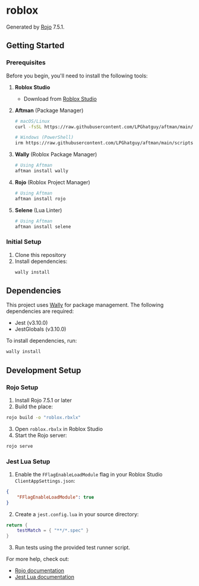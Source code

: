 # roblox
Generated by [Rojo](https://github.com/rojo-rbx/rojo) 7.5.1.

## Getting Started

### Prerequisites
Before you begin, you'll need to install the following tools:

1. **Roblox Studio**
   - Download from [Roblox Studio](https://www.roblox.com/create)

2. **Aftman** (Package Manager)
   ```bash
   # macOS/Linux
   curl -fsSL https://raw.githubusercontent.com/LPGhatguy/aftman/main/scripts/install.sh | bash

   # Windows (PowerShell)
   irm https://raw.githubusercontent.com/LPGhatguy/aftman/main/scripts/install.ps1 | iex
   ```

3. **Wally** (Roblox Package Manager)
   ```bash
   # Using Aftman
   aftman install wally
   ```

4. **Rojo** (Roblox Project Manager)
   ```bash
   # Using Aftman
   aftman install rojo
   ```

5. **Selene** (Lua Linter)
   ```bash
   # Using Aftman
   aftman install selene
   ```

### Initial Setup
1. Clone this repository
2. Install dependencies:
   ```bash
   wally install
   ```

## Dependencies
This project uses [Wally](https://github.com/UpliftGames/wally) for package management. The following dependencies are required:

- Jest (v3.10.0)
- JestGlobals (v3.10.0)

To install dependencies, run:
```bash
wally install
```

## Development Setup

### Rojo Setup
1. Install Rojo 7.5.1 or later
2. Build the place:
```bash
rojo build -o "roblox.rbxlx"
```
3. Open `roblox.rbxlx` in Roblox Studio
4. Start the Rojo server:
```bash
rojo serve
```

### Jest Lua Setup
1. Enable the `FFlagEnableLoadModule` flag in your Roblox Studio `ClientAppSettings.json`:
```json
{
    "FFlagEnableLoadModule": true
}
```

2. Create a `jest.config.lua` in your source directory:
```lua
return {
    testMatch = { "**/*.spec" }
}
```

3. Run tests using the provided test runner script.

For more help, check out:
- [Rojo documentation](https://rojo.space/docs)
- [Jest Lua documentation](https://jsdotlua.github.io/jest-lua/)
